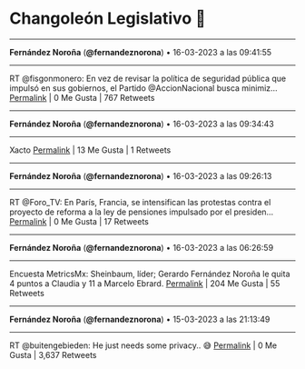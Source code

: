 # Changoleón Legislativo 🙈
*****
**Fernández Noroña** (**@fernandeznorona**) • 16-03-2023 a las 09:41:55
*****
RT @fisgonmonero: En vez de revisar la política de seguridad pública que impulsó en sus gobiernos, el Partido @AccionNacional busca minimiz…
[Permalink](https://twitter.com/fernandeznorona/status/1636422555572510721) | 0 Me Gusta | 767 Retweets
*****
**Fernández Noroña** (**@fernandeznorona**) • 16-03-2023 a las 09:34:43
*****
Xacto
[Permalink](https://twitter.com/fernandeznorona/status/1636420745260613647) | 13 Me Gusta | 1 Retweets
*****
**Fernández Noroña** (**@fernandeznorona**) • 16-03-2023 a las 09:26:13
*****
RT @Foro_TV: En París, Francia, se intensifican las protestas contra el proyecto de reforma a la ley de pensiones impulsado por el presiden…
[Permalink](https://twitter.com/fernandeznorona/status/1636418606782369792) | 0 Me Gusta | 17 Retweets
*****
**Fernández Noroña** (**@fernandeznorona**) • 16-03-2023 a las 06:26:59
*****
Encuesta MetricsMx: Sheinbaum, líder; Gerardo Fernández Noroña le quita 4 puntos a Claudia y 11 a Marcelo Ebrard.
[Permalink](https://twitter.com/fernandeznorona/status/1636373502264750080) | 204 Me Gusta | 55 Retweets
*****
**Fernández Noroña** (**@fernandeznorona**) • 15-03-2023 a las 21:13:49
*****
RT @buitengebieden: He just needs some privacy.. 😅
[Permalink](https://twitter.com/fernandeznorona/status/1636234292232593409) | 0 Me Gusta | 3,637 Retweets